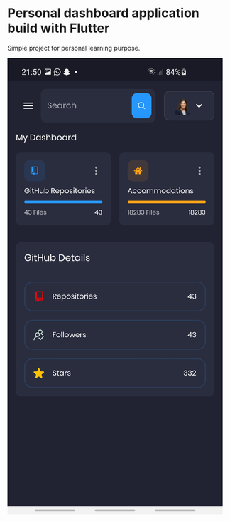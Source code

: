 # Personal dashboard application build with Flutter
Simple project for personal learning purpose.

![Screenshot](https://github.com/aaron5670/Personal-dashboard-application/blob/master/screenshot.jpg)

